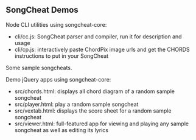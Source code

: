 SongCheat Demos
---------------

Node CLI utilities using songcheat-core:
* cli/cc.js: SongCheat parser and compiler, run it for description and usage
* cli/cp.js: interactively paste ChordPix image urls and get the CHORDS instructions to put in your SongCheat

Some sample songcheats.

Demo jQuery apps using songcheat-core:
* src/chords.html: displays all chord diagram of a random sample songcheat
* src/player.html: play a random sample songcheat
* src/vextab.html: displays the score sheet for a random sample songcheat
* src/viewer.html: full-featured app for viewing and playing any sample songcheat as well as editing its lyrics
